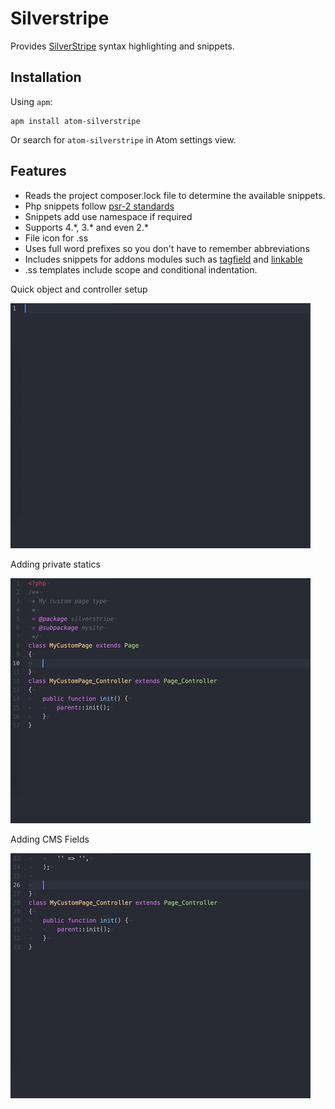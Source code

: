 # Silverstripe

Provides [SilverStripe](http://www.silverstripe.org/) syntax highlighting and snippets.

## Installation

Using `apm`:

```
apm install atom-silverstripe
```

Or search for `atom-silverstripe` in Atom settings view.

## Features

- Reads the project composer.lock file to determine the available snippets.
- Php snippets follow [psr-2 standards](http://www.php-fig.org/psr/psr-2/)
- Snippets add use namespace if required
- Supports 4.\*, 3.\* and even 2.\*
- File icon for .ss
- Uses full word prefixes so you don't have to remember abbreviations
- Includes snippets for addons modules such as [tagfield](https://github.com/silverstripe-labs/silverstripe-tagfield) and [linkable](https://github.com/sheadawson/silverstripe-linkable)
- .ss templates include scope and conditional indentation.

Quick object and controller setup

![Quick object and controller setup](https://raw.githubusercontent.com/gorriecoe/atom-silverstripe/master/resources/readme/objectandcontroller.gif)

Adding private statics

![Adding private statics](https://raw.githubusercontent.com/gorriecoe/atom-silverstripe/master/resources/readme/privatestatics.gif)

Adding CMS Fields

![Adding CMS Fields](https://raw.githubusercontent.com/gorriecoe/atom-silverstripe/master/resources/readme/addfields.gif)
